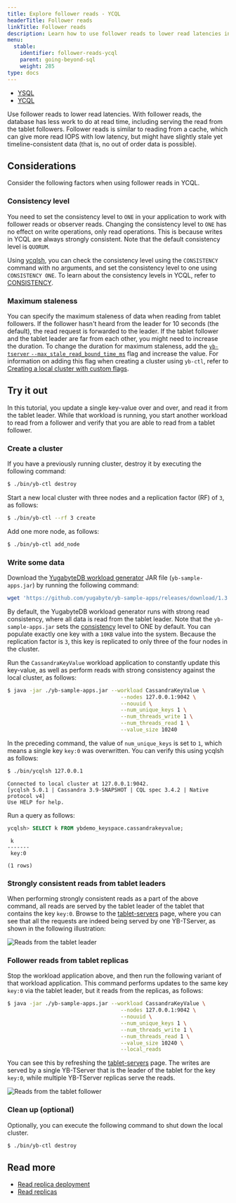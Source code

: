 ```yaml
---
title: Explore follower reads - YCQL
headerTitle: Follower reads
linkTitle: Follower reads
description: Learn how to use follower reads to lower read latencies in local YugabyteDB clusters in YCQL.
menu:
  stable:
    identifier: follower-reads-ycql
    parent: going-beyond-sql
    weight: 285
type: docs
---
```


<ul class="nav nav-tabs-alt nav-tabs-yb">

  <li >
    <a href="../follower-reads-ysql/" class="nav-link">
      <i class="icon-postgres" aria-hidden="true"></i>YSQL</a>
  </li>

  <li >
    <a href="../follower-reads-ycql/" class="nav-link active">
      <i class="icon-cassandra" aria-hidden="true"></i>YCQL</a>
  </li>

</ul>

Use follower reads to lower read latencies. With follower reads, the database has less work to do at read time, including serving the read from the tablet followers. Follower reads is similar to reading from a cache, which can give more read IOPS with low latency, but might have slightly stale yet timeline-consistent data (that is, no out of order data is possible).

## Considerations

Consider the following factors when using follower reads in YCQL.

### Consistency level

You need to set the consistency level to `ONE` in your application to work with follower reads or observer reads. Changing the consistency level to `ONE` has no effect on write operations, only read operations. This is because writes in YCQL are always strongly consistent. Note that the default consistency level is `QUORUM`.

Using [ycqlsh](../../../../admin/ycqlsh), you can check the consistency level using the `CONSISTENCY` command with no arguments, and set the consistency level to one using `CONSISTENCY ONE`. To learn about the consistency levels in YCQL, refer to [CONSISTENCY](../../../../admin/ycqlsh/#consistency).

### Maximum staleness

You can specify the maximum staleness of data when reading from tablet followers. If the follower hasn't heard from the leader for 10 seconds (the default), the read request is forwarded to the leader. If the tablet follower and the tablet leader are far from each other, you might need to increase the duration. To change the duration for maximum staleness, add the [`yb-tserver` `--max_stale_read_bound_time_ms`](../../../../reference/configuration/yb-tserver/#max-stale-read-bound-time-ms) flag and increase the value. For information on adding this flag when creating a cluster using `yb-ctl`, refer to [Creating a local cluster with custom flags](../../../../admin/yb-ctl/#create-a-local-cluster-with-custom-flags).

## Try it out

In this tutorial, you update a single key-value over and over, and read it from the tablet leader. While that workload is running, you start another workload to read from a follower and verify that you are able to read from a tablet follower.

### Create a cluster

If you have a previously running cluster, destroy it by executing the following command:

```sh
$ ./bin/yb-ctl destroy
```

Start a new local cluster with three nodes and a replication factor (RF) of `3`, as follows:

```sh
$ ./bin/yb-ctl --rf 3 create
```

Add one more node, as follows:

```sh
$ ./bin/yb-ctl add_node
```

### Write some data

Download the [YugabyteDB workload generator](https://github.com/yugabyte/yb-sample-apps) JAR file (`yb-sample-apps.jar`) by running the following command:

```sh
wget 'https://github.com/yugabyte/yb-sample-apps/releases/download/1.3.9/yb-sample-apps.jar?raw=true' -O yb-sample-apps.jar
```

By default, the YugabyteDB workload generator runs with strong read consistency, where all data is read from the tablet leader. Note that the `yb-sample-apps.jar` sets the [consistency](../../../../admin/ycqlsh/#consistency) level to ONE by default. You can populate exactly one key with a `10KB` value into the system. Because the replication factor is `3`, this key is replicated to only three of the four nodes in the cluster.

Run the `CassandraKeyValue` workload application to constantly update this key-value, as well as perform reads with strong consistency against the local cluster, as follows:

```sh
$ java -jar ./yb-sample-apps.jar --workload CassandraKeyValue \
                                    --nodes 127.0.0.1:9042 \
                                    --nouuid \
                                    --num_unique_keys 1 \
                                    --num_threads_write 1 \
                                    --num_threads_read 1 \
                                    --value_size 10240
```

In the preceding command, the value of `num_unique_keys` is set to `1`, which means a single key `key:0` was overwritten. You can verify this using ycqlsh as follows:

```sh
$ ./bin/ycqlsh 127.0.0.1
```

```output
Connected to local cluster at 127.0.0.1:9042.
[ycqlsh 5.0.1 | Cassandra 3.9-SNAPSHOT | CQL spec 3.4.2 | Native protocol v4]
Use HELP for help.
```

Run a query as follows:

```sql
ycqlsh> SELECT k FROM ybdemo_keyspace.cassandrakeyvalue;
```

```output
 k
-------
 key:0

(1 rows)
```

### Strongly consistent reads from tablet leaders

When performing strongly consistent reads as a part of the above command, all reads are served by the tablet leader of the tablet that contains the key `key:0`. Browse to the [tablet-servers](http://127.0.0.1:7000/tablet-servers) page, where you can see that all the requests are indeed being served by one YB-TServer, as shown in the following illustration:

![Reads from the tablet leader](/images/ce/tunable-reads-leader.png)

### Follower reads from tablet replicas

Stop the workload application above, and then run the following variant of that workload application. This command performs updates to the same key `key:0` via the tablet leader, but it reads from the replicas, as follows:

```sh
$ java -jar ./yb-sample-apps.jar --workload CassandraKeyValue \
                                    --nodes 127.0.0.1:9042 \
                                    --nouuid \
                                    --num_unique_keys 1 \
                                    --num_threads_write 1 \
                                    --num_threads_read 1 \
                                    --value_size 10240 \
                                    --local_reads
```

You can see this by refreshing the [tablet-servers](http://127.0.0.1:7000/tablet-servers) page. The writes are served by a single YB-TServer that is the leader of the tablet for the key `key:0`, while multiple YB-TServer replicas serve the reads.

![Reads from the tablet follower](/images/ce/tunable-reads-followers.png)

### Clean up (optional)

Optionally, you can execute the following command to shut down the local cluster.

```sh
$ ./bin/yb-ctl destroy
```

## Read more

- [Read replica deployment](../../../../deploy/multi-dc/read-replica-clusters/)
- [Read replicas](../../../multi-region-deployments/read-replicas-ycql/)
